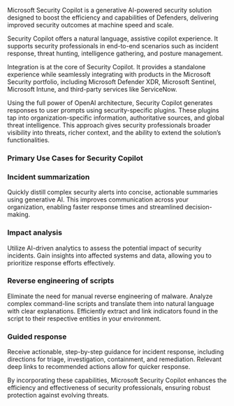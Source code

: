 Microsoft Security Copilot is a generative AI-powered security solution designed to boost the efficiency and capabilities of Defenders, delivering improved security outcomes at machine speed and scale.

Security Copilot offers a natural language, assistive copilot experience. It supports security professionals in end-to-end scenarios such as incident response, threat hunting, intelligence gathering, and posture management.

Integration is at the core of Security Copilot. It provides a standalone experience while seamlessly integrating with products in the Microsoft Security portfolio, including Microsoft Defender XDR, Microsoft Sentinel, Microsoft Intune, and third-party services like ServiceNow.

Using the full power of OpenAI architecture, Security Copilot generates responses to user prompts using security-specific plugins. These plugins tap into organization-specific information, authoritative sources, and global threat intelligence. This approach gives security professionals broader visibility into threats, richer context, and the ability to extend the solution’s functionalities.

### Primary Use Cases for Security Copilot

### Incident summarization

Quickly distill complex security alerts into concise, actionable summaries using generative AI. This improves communication across your organization, enabling faster response times and streamlined decision-making.

### Impact analysis

Utilize AI-driven analytics to assess the potential impact of security incidents. Gain insights into affected systems and data, allowing you to prioritize response efforts effectively.

### Reverse engineering of scripts

Eliminate the need for manual reverse engineering of malware. Analyze complex command-line scripts and translate them into natural language with clear explanations. Efficiently extract and link indicators found in the script to their respective entities in your environment.

### Guided response

Receive actionable, step-by-step guidance for incident response, including directions for triage, investigation, containment, and remediation. Relevant deep links to recommended actions allow for quicker response.

By incorporating these capabilities, Microsoft Security Copilot enhances the efficiency and effectiveness of security professionals, ensuring robust protection against evolving threats.
